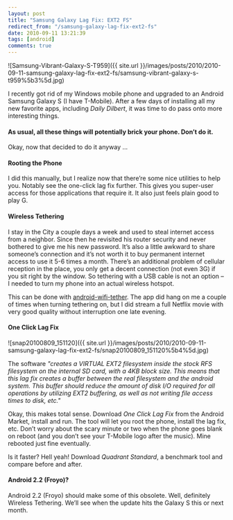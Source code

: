 ```yaml
---
layout: post
title: "Samsung Galaxy Lag Fix: EXT2 FS"
redirect_from: "/samsung-galaxy-lag-fix-ext2-fs"
date: 2010-09-11 13:21:39
tags: [android]
comments: true
---
```


![Samsung-Vibrant-Galaxy-S-T959]({{ site.url }}/images/posts/2010/2010-09-11-samsung-galaxy-lag-fix-ext2-fs/samsung-vibrant-galaxy-s-t959%5b3%5d.jpg)

I recently got rid of my Windows mobile phone and upgraded to an Android Samsung Galaxy S (I have T-Mobile). After a few days of installing all my new favorite apps, including _Daily Dilbert_, it was time to do pass onto more interesting things.

#### As usual, all these things will potentially brick your phone. Don’t do it.

Okay, now that decided to do it anyway ...

#### Rooting the Phone

I did this manually, but I realize now that there’re some nice utilities to help you. Notably see the one-click lag fix further. This gives you super-user access for those applications that require it. It also just feels plain good to play G.

#### Wireless Tethering

I stay in the City a couple days a week and used to steal internet access from a neighbor. Since then he revisited his router security and never bothered to give me his new password. It’s also a little awkward to share someone’s connection and it’s not worth it to buy permanent internet access to use it 5-6 times a month. There’s an additional problem of cellular reception in the place, you only get a decent connection (not even 3G) if you sit right by the window. So tethering with a USB cable is not an option – I needed to turn my phone into an actual wireless hotspot.

This can be done with [android-wifi-tether](http://code.google.com/p/android-wifi-tether). The app did hang on me a couple of times when turning tethering on, but I did stream a full Netflix movie with very good quality without interruption one late evening.

#### One Click Lag Fix

![snap20100809_151120]({{ site.url }}/images/posts/2010/2010-09-11-samsung-galaxy-lag-fix-ext2-fs/snap20100809_151120%5b4%5d.jpg)

The software _"creates a VIRTUAL EXT2 filesystem inside the stock RFS filesystem on the internal SD card, with a 4KB block size. This means that this lag fix creates a buffer between the real filesystem and the android system. This buffer should reduce the amount of disk I/O required for all operations by utilizing EXT2 buffering, as well as not writing file access times to disk, etc."_

Okay, this makes total sense. Download _One Click Lag Fix_ from the Android Market, install and run. The tool will let you root the phone, install the lag fix, etc. Don’t worry about the scary minute or two when the phone goes blank on reboot (and you don’t see your T-Mobile logo after the music). Mine rebooted just fine eventually.

Is it faster? Hell yeah! Download _Quadrant Standard_, a benchmark tool and compare before and after.

#### Android 2.2 (Froyo)?

Android 2.2 (Froyo) should make some of this obsolete. Well, definitely Wireless Tethering. We’ll see when the update hits the Galaxy S this or next month.


